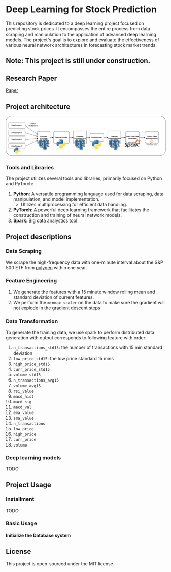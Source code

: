 # Deep Learning for Stock Prediction

This repository is dedicated to a deep learning project focused on predicting stock prices. It encompasses the entire process from data scraping and manipulation to the application of advanced deep learning models. The project's goal is to explore and evaluate the effectiveness of various neural network architectures in forecasting stock market trends.

## Note: This project is still under construction. 

## Research Paper 

[Paper](./paper.pdf)

## Project architecture

![](./readme_resource/dl-stock.png)

### Tools and Libraries

The project utilizes several tools and libraries, primarily focused on Python and PyTorch:

1. **Python**: A versatile programming language used for data scraping, data manipulation, and model implementation.
   - Utilizes multiprocessing for efficient data handling.
2. **PyTorch**: A powerful deep learning framework that facilitates the construction and training of neural network models.
3. **Spark**: Big data analystics tool

## Project descriptions 

### Data Scraping

We scrape the high-frequency data with one-minute interval about the S&P 500 ETF from [polygen](https://polygon.io/) within one year. 

### Feature Engineering

1. We generate the features with a $15$ minute window rolling mean and standard deviation of current features.
2. We perform the `minmax scaler` on the data to make sure the gradient will not explode in the gradient descent steps

### Data Transformation

To generate the training data, we use spark to perform distributed data generation with output corresponds to following feature with order:

1. `n_transactions_std15`: the number of transactions with 15 min standard deviation
2. `low_price_std15`: the low price standard 15 mins  
3. `high_price_std15`
4. `curr_price_std15`
5. `volume_std15`
6. `n_transactions_avg15`
7. `volume_avg15`
8. `rsi_value`
9. `macd_hist`
10. `macd_sig`
11. `macd_val`
12. `ema_value`
13. `sma_value`
14. `n_transactions`
15. `low_price`
16. `high_price`
17. `curr_price`
18. `volume`

### Deep learning models 

TODO

## Project Usage

### Installment

TODO

### Basic Usage

#### Initialize the Database system


## License

This project is open-sourced under the MIT license.
